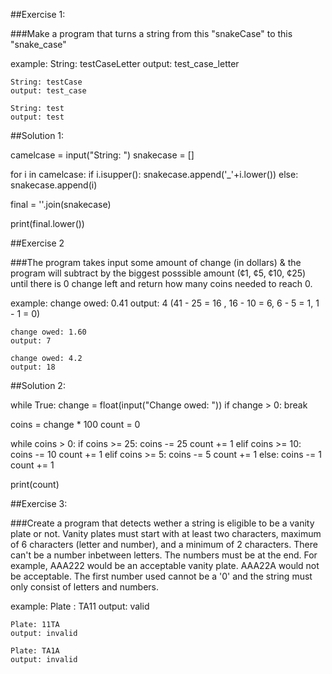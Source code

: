 ##Exercise 1:

###Make a program that turns a string from this "snakeCase" to this "snake_case"

example:
    String: testCaseLetter
    output: test_case_letter
        
    String: testCase
    output: test_case
    
    String: test
    output: test
    
##Solution 1:

camelcase = input("String: ")
snakecase = []

for i in camelcase:
    if i.isupper():
        snakecase.append('_'+i.lower())
    else:
        snakecase.append(i)

final = ''.join(snakecase)

print(final.lower())


##Exercise 2

###The program takes input some amount of change (in dollars) & the program will subtract by the biggest posssible amount (¢1, ¢5, ¢10, ¢25) until there is 0 change left and return how many coins needed to reach 0.

example:
    change owed: 0.41
    output: 4
        (41 - 25 = 16 , 16 - 10 = 6, 6 - 5 = 1, 1 - 1 = 0)
        
    change owed: 1.60
    output: 7
        
    change owed: 4.2
    output: 18

##Solution 2:

while True:
    change = float(input("Change owed: "))
    if change > 0:
        break

coins = change * 100
count = 0

while coins > 0:
    if coins >= 25:
        coins -= 25
        count += 1
    elif coins >= 10:
        coins -= 10
        count += 1
    elif coins >= 5:
        coins -= 5
        count += 1
    else:
        coins -= 1
        count += 1

print(count)


##Exercise 3:

###Create a program that detects wether a string is eligible to be a vanity plate or not. 
Vanity plates must start with at least two characters, maximum of 6 characters (letter and number), and a minimum of 2 characters. There can't be a number inbetween letters. The numbers must be at the end. For example, AAA222 would be an acceptable vanity plate. AAA22A would not be acceptable. The first number used cannot be a '0' and the string must only consist of letters and numbers.

example:
    Plate : TA11
    output: valid
        
    Plate: 11TA
    output: invalid
    
    Plate: TA1A
    output: invalid
        
        
        
        
        
        
        
